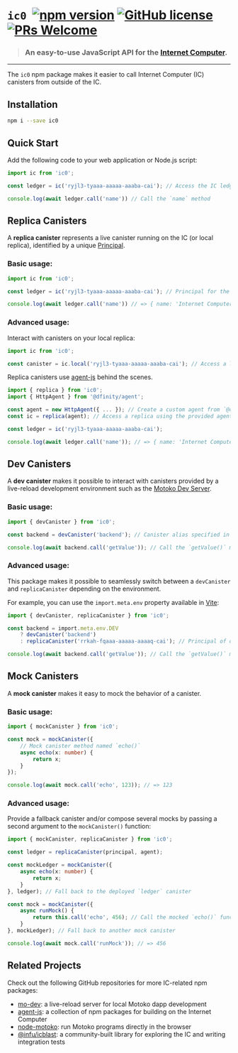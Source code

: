 
# `ic0` &nbsp;[![npm version](https://img.shields.io/npm/v/ic0.svg?logo=npm)](https://www.npmjs.com/package/ic0) [![GitHub license](https://img.shields.io/badge/license-Apache%202.0-blue.svg)](https://opensource.org/licenses/Apache-2.0) [![PRs Welcome](https://img.shields.io/badge/PRs-welcome-brightgreen.svg)](https://github.com/dfinity/ic0/issues)

> ### An easy-to-use JavaScript API for the [Internet Computer](https://internetcomputer.org/).

---

The `ic0` npm package makes it easier to call Internet Computer (IC) canisters from outside of the IC. 

## Installation

```sh
npm i --save ic0
```

## Quick Start

Add the following code to your web application or Node.js script:

```ts
import ic from 'ic0';

const ledger = ic('ryjl3-tyaaa-aaaaa-aaaba-cai'); // Access the IC ledger canister

console.log(await ledger.call('name')) // Call the `name` method
```

## Replica Canisters

A **replica canister** represents a live canister running on the IC (or local replica), identified by a unique
[Principal](https://medium.com/dfinity/internet-computer-basics-part-1-principals-and-identities-215e8f239da4). 

### Basic usage:

```ts
import ic from 'ic0';

const ledger = ic('ryjl3-tyaaa-aaaaa-aaaba-cai'); // Principal for the IC ledger

console.log(await ledger.call('name')) // => { name: 'Internet Computer' }
```

### Advanced usage:

Interact with canisters on your local replica:

```ts
import ic from 'ic0';

const canister = ic.local('ryjl3-tyaaa-aaaaa-aaaba-cai'); // Access a local canister
```

Replica canisters use [agent-js](https://github.com/dfinity/agent-js) behind the scenes. 

```ts
import { replica } from 'ic0';
import { HttpAgent } from '@dfinity/agent';

const agent = new HttpAgent({ ... }); // Create a custom agent from `@dfinity/agent`
const ic = replica(agent); // Access a replica using the provided agent

const ledger = ic('ryjl3-tyaaa-aaaaa-aaaba-cai');

console.log(await ledger.call('name')); // => { name: 'Internet Computer' }
```

## Dev Canisters

A **dev canister** makes it possible to interact with canisters provided by a live-reload development environment
such as the [Motoko Dev Server](https://github.com/dfinity/motoko-dev-server).

### Basic usage:

```ts
import { devCanister } from 'ic0';

const backend = devCanister('backend'); // Canister alias specified in your `dfx.json` file

console.log(await backend.call('getValue')); // Call the `getValue()` method on your `backend` canister
```

### Advanced usage:

This package makes it possible to seamlessly switch between a `devCanister` and `replicaCanister` depending on the environment.

For example, you can use the `import.meta.env` property available in [Vite](https://vitejs.dev/):

```ts
import { devCanister, replicaCanister } from 'ic0';

const backend = import.meta.env.DEV
    ? devCanister('backend')
    : replicaCanister('rrkah-fqaaa-aaaaa-aaaaq-cai'); // Principal of deployed canister

console.log(await backend.call('getValue')); // Call the `getValue()` method on the deployed canister when in production
```

## Mock Canisters

A **mock canister** makes it easy to mock the behavior of a canister.

### Basic usage:

```ts
import { mockCanister } from 'ic0';

const mock = mockCanister({
    // Mock canister method named `echo()`
    async echo(x: number) {
        return x;
    }
});

console.log(await mock.call('echo', 123)); // => 123
```

### Advanced usage:

Provide a fallback canister and/or compose several mocks by passing a second argument to the `mockCanister()` function:

```ts
import { mockCanister, replicaCanister } from 'ic0';

const ledger = replicaCanister(principal, agent);

const mockLedger = mockCanister({
    async echo(x: number) {
        return x;
    }
}, ledger); // Fall back to the deployed `ledger` canister

const mock = mockCanister({
    async runMock() {
        return this.call('echo', 456); // Call the mocked `echo()` function
    }
}, mockLedger); // Fall back to another mock canister

console.log(await mock.call('runMock')); // => 456
```

## Related Projects

Check out the following GitHub repositories for more IC-related npm packages:

- [mo-dev](https://github.com/dfinity/motoko-dev-server): a live-reload server for local Motoko dapp development
- [agent-js](https://github.com/dfinity/agent-js): a collection of npm packages for building on the Internet Computer
- [node-motoko](https://github.com/dfinity/node-motoko): run Motoko programs directly in the browser
- [@infu/icblast](https://github.com/infu/icblast): a community-built library for exploring the IC and writing integration tests
